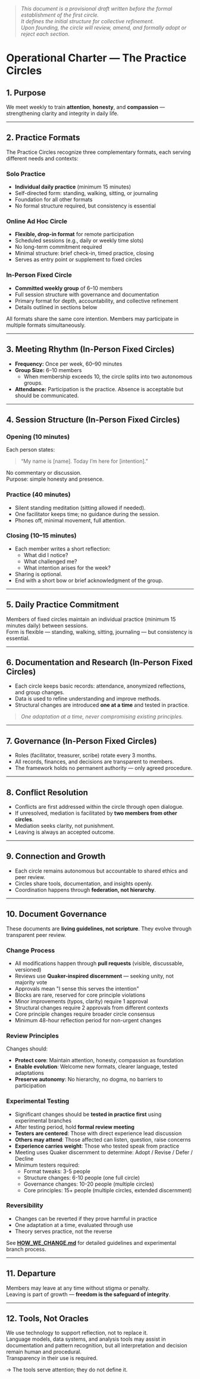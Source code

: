 > *This document is a provisional draft written before the formal establishment of the first circle.  
> It defines the initial structure for collective refinement.  
> Upon founding, the circle will review, amend, and formally adopt or reject each section.*


# Operational Charter — The Practice Circles

## 1. Purpose
We meet weekly to train **attention**, **honesty**, and **compassion** — strengthening clarity and integrity in daily life.

---

## 2. Practice Formats

The Practice Circles recognize three complementary formats, each serving different needs and contexts:

### Solo Practice
- **Individual daily practice** (minimum 15 minutes)
- Self-directed form: standing, walking, sitting, or journaling
- Foundation for all other formats
- No formal structure required, but consistency is essential

### Online Ad Hoc Circle
- **Flexible, drop-in format** for remote participation
- Scheduled sessions (e.g., daily or weekly time slots)
- No long-term commitment required
- Minimal structure: brief check-in, timed practice, closing
- Serves as entry point or supplement to fixed circles

### In-Person Fixed Circle
- **Committed weekly group** of 6–10 members
- Full session structure with governance and documentation
- Primary format for depth, accountability, and collective refinement
- Details outlined in sections below

All formats share the same core intention. Members may participate in multiple formats simultaneously.

---

## 3. Meeting Rhythm (In-Person Fixed Circles)

- **Frequency:** Once per week, 60–90 minutes  
- **Group Size:** 6–10 members  
  - When membership exceeds 10, the circle splits into two autonomous groups.  
- **Attendance:** Participation is the practice. Absence is acceptable but should be communicated.

---

## 4. Session Structure (In-Person Fixed Circles)

### Opening (10 minutes)
Each person states:  
> “My name is [name]. Today I’m here for [intention].”

No commentary or discussion.  
Purpose: simple honesty and presence.

### Practice (40 minutes)
- Silent standing meditation (sitting allowed if needed).  
- One facilitator keeps time; no guidance during the session.  
- Phones off, minimal movement, full attention.

### Closing (10–15 minutes)
- Each member writes a short reflection:
  - What did I notice?  
  - What challenged me?  
  - What intention arises for the week?  
- Sharing is optional.  
- End with a short bow or brief acknowledgment of the group.

---

## 5. Daily Practice Commitment
Members of fixed circles maintain an individual practice (minimum 15 minutes daily) between sessions.  
Form is flexible — standing, walking, sitting, journaling — but consistency is essential.

---

## 6. Documentation and Research (In-Person Fixed Circles)
- Each circle keeps basic records: attendance, anonymized reflections, and group changes.  
- Data is used to refine understanding and improve methods.  
- Structural changes are introduced **one at a time** and tested in practice.  
> *One adaptation at a time, never compromising existing principles.*

---

## 7. Governance (In-Person Fixed Circles)
- Roles (facilitator, treasurer, scribe) rotate every 3 months.  
- All records, finances, and decisions are transparent to members.  
- The framework holds no permanent authority — only agreed procedure.

---

## 8. Conflict Resolution
- Conflicts are first addressed within the circle through open dialogue.  
- If unresolved, mediation is facilitated by **two members from other circles**.  
- Mediation seeks clarity, not punishment.  
- Leaving is always an accepted outcome.

---

## 9. Connection and Growth
- Each circle remains autonomous but accountable to shared ethics and peer review.  
- Circles share tools, documentation, and insights openly.  
- Coordination happens through **federation, not hierarchy**.

---

## 10. Document Governance

These documents are **living guidelines, not scripture**. They evolve through transparent peer review.

### Change Process
- All modifications happen through **pull requests** (visible, discussable, versioned)
- Reviews use **Quaker-inspired discernment** — seeking unity, not majority vote
- Approvals mean "I sense this serves the intention"
- Blocks are rare, reserved for core principle violations
- Minor improvements (typos, clarity) require 1 approval
- Structural changes require 2 approvals from different contexts
- Core principle changes require broader circle consensus
- Minimum 48-hour reflection period for non-urgent changes

### Review Principles
Changes should:
- **Protect core**: Maintain attention, honesty, compassion as foundation
- **Enable evolution**: Welcome new formats, clearer language, tested adaptations
- **Preserve autonomy**: No hierarchy, no dogma, no barriers to participation

### Experimental Testing
- Significant changes should be **tested in practice first** using experimental branches
- After testing period, hold **formal review meeting**
- **Testers are centered**: Those with direct experience lead discussion
- **Others may attend**: Those affected can listen, question, raise concerns
- **Experience carries weight**: Those who tested speak from practice
- Meeting uses Quaker discernment to determine: Adopt / Revise / Defer / Decline
- Minimum testers required:
  - Format tweaks: 3-5 people
  - Structure changes: 6-10 people (one full circle)
  - Governance changes: 10-20 people (multiple circles)
  - Core principles: 15+ people (multiple circles, extended discernment)

### Reversibility
- Changes can be reverted if they prove harmful in practice
- One adaptation at a time, evaluated through use
- Theory serves practice, not the reverse

See **[HOW_WE_CHANGE.md](HOW_WE_CHANGE.md)** for detailed guidelines and experimental branch process.

---

## 11. Departure
Members may leave at any time without stigma or penalty.  
Leaving is part of growth — **freedom is the safeguard of integrity**.

---
## 12. Tools, Not Oracles
We use technology to support reflection, not to replace it.  
Language models, data systems, and analysis tools may assist in documentation and pattern recognition, but all interpretation and decision remain human and procedural.  
Transparency in their use is required.  

→ The tools serve attention; they do not define it.
